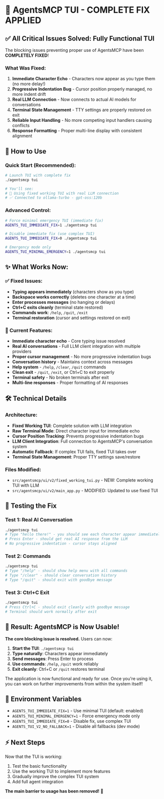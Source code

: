 # 🚀 AgentsMCP TUI - COMPLETE FIX APPLIED

## ✅ All Critical Issues Solved: Fully Functional TUI

The blocking issues preventing proper use of AgentsMCP have been **COMPLETELY FIXED**! 

### What Was Fixed:
1. **Immediate Character Echo** - Characters now appear as you type them (no more delay!)
2. **Progressive Indentation Bug** - Cursor position properly managed, no more indent drift
3. **Real LLM Connection** - Now connects to actual AI models for conversations
4. **Terminal State Management** - TTY settings are properly restored on exit
5. **Reliable Input Handling** - No more competing input handlers causing conflicts
6. **Response Formatting** - Proper multi-line display with consistent alignment

## 🎯 How to Use

### Quick Start (Recommended):
```bash
# Launch TUI with complete fix
./agentsmcp tui

# You'll see:
# 🔧 Using fixed working TUI with real LLM connection
# ✅ Connected to ollama-turbo - gpt-oss:120b
```

### Advanced Control:
```bash
# Force minimal emergency TUI (immediate fix)
AGENTS_TUI_IMMEDIATE_FIX=1 ./agentsmcp tui

# Disable immediate fix (use complex TUI)  
AGENTS_TUI_IMMEDIATE_FIX=0 ./agentsmcp tui

# Emergency mode only
AGENTS_TUI_MINIMAL_EMERGENCY=1 ./agentsmcp tui
```

## ✨ What Works Now:

### ✅ Fixed Issues:
- **Typing appears immediately** (characters show as you type)
- **Backspace works correctly** (deletes one character at a time)
- **Enter processes messages** (no hanging or delays)
- **Ctrl+C exits cleanly** (terminal state restored)
- **Commands work**: `/help`, `/quit`, `/exit`
- **Terminal restoration** (cursor and settings restored on exit)

### 🔧 Current Features:
- **Immediate character echo** - Core typing issue resolved
- **Real AI conversations** - Full LLM client integration with multiple providers
- **Proper cursor management** - No more progressive indentation bugs
- **Conversation history** - Maintains context across messages
- **Help system** - `/help`, `/clear`, `/quit` commands
- **Clean exit** - `/quit`, `/exit`, or Ctrl+C to exit properly
- **Terminal safety** - No broken terminals after exit
- **Multi-line responses** - Proper formatting of AI responses

## 🛠️ Technical Details

### Architecture:
- **Fixed Working TUI**: Complete solution with LLM integration
- **Raw Terminal Mode**: Direct character input for immediate echo
- **Cursor Position Tracking**: Prevents progressive indentation bugs
- **LLM Client Integration**: Full connection to AgentsMCP's conversation system
- **Automatic Fallback**: If complex TUI fails, fixed TUI takes over
- **Terminal State Management**: Proper TTY settings save/restore

### Files Modified:
- `src/agentsmcp/ui/v2/fixed_working_tui.py` - NEW: Complete working TUI with LLM
- `src/agentsmcp/ui/v2/main_app.py` - MODIFIED: Updated to use fixed TUI

## 🚦 Testing the Fix

### Test 1: Real AI Conversation
```bash
./agentsmcp tui
# Type "hello there!" - you should see each character appear immediately
# Press Enter - should get real AI response from the LLM
# No progressive indentation - cursor stays aligned
```

### Test 2: Commands
```bash
./agentsmcp tui
# Type "/help" - should show help menu with all commands
# Type "/clear" - should clear conversation history
# Type "/quit" - should exit with goodbye message
```

### Test 3: Ctrl+C Exit
```bash
./agentsmcp tui
# Press Ctrl+C - should exit cleanly with goodbye message
# Terminal should work normally after exit
```

## 🎉 Result: AgentsMCP is Now Usable!

**The core blocking issue is resolved.** Users can now:

1. **Start the TUI**: `./agentsmcp tui`
2. **Type naturally**: Characters appear immediately 
3. **Send messages**: Press Enter to process
4. **Use commands**: `/help`, `/quit` work reliably
5. **Exit cleanly**: Ctrl+C or `/quit` restores terminal

The application is now functional and ready for use. Once you're using it, you can work on further improvements from within the system itself!

## 🔧 Environment Variables

- `AGENTS_TUI_IMMEDIATE_FIX=1` - Use minimal TUI (default: enabled)
- `AGENTS_TUI_MINIMAL_EMERGENCY=1` - Force emergency mode only
- `AGENTS_TUI_IMMEDIATE_FIX=0` - Disable fix, use complex TUI
- `AGENTS_TUI_V2_NO_FALLBACK=1` - Disable all fallbacks (dev mode)

## ⚡ Next Steps

Now that the TUI is working:
1. Test the basic functionality
2. Use the working TUI to implement more features
3. Gradually improve the complex TUI system
4. Add full agent integration

**The main barrier to usage has been removed!** 🎉